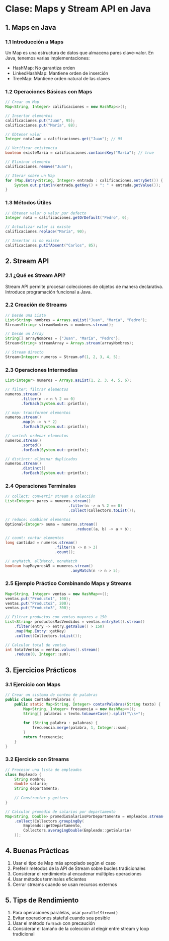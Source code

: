 # Clase: Maps y Stream API en Java

## 1. Maps en Java
### 1.1 Introducción a Maps
Un Map es una estructura de datos que almacena pares clave-valor. En Java, tenemos varias implementaciones:
- HashMap: No garantiza orden
- LinkedHashMap: Mantiene orden de inserción
- TreeMap: Mantiene orden natural de las claves

### 1.2 Operaciones Básicas con Maps
```java
// Crear un Map
Map<String, Integer> calificaciones = new HashMap<>();

// Insertar elementos
calificaciones.put("Juan", 95);
calificaciones.put("María", 88);

// Obtener valor
Integer notaJuan = calificaciones.get("Juan"); // 95

// Verificar existencia
boolean existeMaria = calificaciones.containsKey("María"); // true

// Eliminar elemento
calificaciones.remove("Juan");

// Iterar sobre un Map
for (Map.Entry<String, Integer> entrada : calificaciones.entrySet()) {
    System.out.println(entrada.getKey() + ": " + entrada.getValue());
}
```

### 1.3 Métodos Útiles
```java
// Obtener valor o valor por defecto
Integer nota = calificaciones.getOrDefault("Pedro", 0);

// Actualizar valor si existe
calificaciones.replace("María", 90);

// Insertar si no existe
calificaciones.putIfAbsent("Carlos", 85);
```

## 2. Stream API
### 2.1 ¿Qué es Stream API?
Stream API permite procesar colecciones de objetos de manera declarativa. Introduce programación funcional a Java.

### 2.2 Creación de Streams
```java
// Desde una Lista
List<String> nombres = Arrays.asList("Juan", "María", "Pedro");
Stream<String> streamNombres = nombres.stream();

// Desde un Array
String[] arrayNombres = {"Juan", "María", "Pedro"};
Stream<String> streamArray = Arrays.stream(arrayNombres);

// Stream directo
Stream<Integer> numeros = Stream.of(1, 2, 3, 4, 5);
```

### 2.3 Operaciones Intermedias
```java
List<Integer> numeros = Arrays.asList(1, 2, 3, 4, 5, 6);

// filter: filtrar elementos
numeros.stream()
       .filter(n -> n % 2 == 0)
       .forEach(System.out::println);

// map: transformar elementos
numeros.stream()
       .map(n -> n * 2)
       .forEach(System.out::println);

// sorted: ordenar elementos
numeros.stream()
       .sorted()
       .forEach(System.out::println);

// distinct: eliminar duplicados
numeros.stream()
       .distinct()
       .forEach(System.out::println);
```

### 2.4 Operaciones Terminales
```java
// collect: convertir stream a colección
List<Integer> pares = numeros.stream()
                            .filter(n -> n % 2 == 0)
                            .collect(Collectors.toList());

// reduce: combinar elementos
Optional<Integer> suma = numeros.stream()
                               .reduce((a, b) -> a + b);

// count: contar elementos
long cantidad = numeros.stream()
                      .filter(n -> n > 3)
                      .count();

// anyMatch, allMatch, noneMatch
boolean hayMayoresA5 = numeros.stream()
                             .anyMatch(n -> n > 5);
```

### 2.5 Ejemplo Práctico Combinando Maps y Streams
```java
Map<String, Integer> ventas = new HashMap<>();
ventas.put("Producto1", 100);
ventas.put("Producto2", 200);
ventas.put("Producto3", 300);

// Filtrar productos con ventas mayores a 150
List<String> productosMasVendidos = ventas.entrySet().stream()
    .filter(entry -> entry.getValue() > 150)
    .map(Map.Entry::getKey)
    .collect(Collectors.toList());

// Calcular total de ventas
int totalVentas = ventas.values().stream()
    .reduce(0, Integer::sum);
```

## 3. Ejercicios Prácticos

### 3.1 Ejercicio con Maps
```java
// Crear un sistema de conteo de palabras
public class ContadorPalabras {
    public static Map<String, Integer> contarPalabras(String texto) {
        Map<String, Integer> frecuencia = new HashMap<>();
        String[] palabras = texto.toLowerCase().split("\\s+");
        
        for (String palabra : palabras) {
            frecuencia.merge(palabra, 1, Integer::sum);
        }
        return frecuencia;
    }
}
```

### 3.2 Ejercicio con Streams
```java
// Procesar una lista de empleados
class Empleado {
    String nombre;
    double salario;
    String departamento;
    
    // Constructor y getters
}

// Calcular promedio de salarios por departamento
Map<String, Double> promedioSalariosPorDepartamento = empleados.stream()
    .collect(Collectors.groupingBy(
        Empleado::getDepartamento,
        Collectors.averagingDouble(Empleado::getSalario)
    ));
```

## 4. Buenas Prácticas
1. Usar el tipo de Map más apropiado según el caso
2. Preferir métodos de la API de Stream sobre bucles tradicionales
3. Considerar el rendimiento al encadenar múltiples operaciones
4. Usar métodos terminales eficientes
5. Cerrar streams cuando se usan recursos externos

## 5. Tips de Rendimiento
1. Para operaciones paralelas, usar `parallelStream()`
2. Evitar operaciones stateful cuando sea posible
3. Usar el método `forEach` con precaución
4. Considerar el tamaño de la colección al elegir entre stream y loop tradicional
